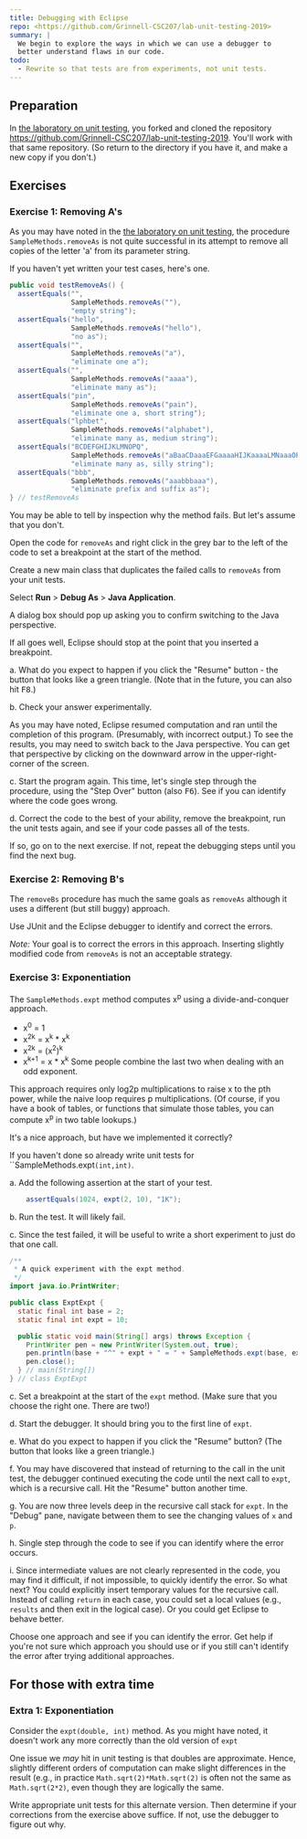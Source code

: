 ```yaml
--- 
title: Debugging with Eclipse
repo: <https://github.com/Grinnell-CSC207/lab-unit-testing-2019>
summary: |
  We begin to explore the ways in which we can use a debugger to
  better understand flaws in our code.
todo:
  - Rewrite so that tests are from experiments, not unit tests.
---
```


Preparation
-----------

In [the laboratory on unit testing](../labs/unit-testing), you
forked and cloned the repository
<https://github.com/Grinnell-CSC207/lab-unit-testing-2019>.  You'll
work with that same repository.  (So return to the directory if you
have it, and make a new copy if you don't.)

Exercises
---------

### Exercise 1: Removing A's

As you may have noted in the [the laboratory on unit
testing](../labs/unit-testing.html), the procedure `SampleMethods.removeAs`
is not quite successful in its attempt to remove all copies of the
letter 'a' from its parameter string.

If you haven't yet written your test cases, here's one.

```java
public void testRemoveAs() {
  assertEquals("", 
               SampleMethods.removeAs(""),
               "empty string");
  assertEquals("hello", 
               SampleMethods.removeAs("hello"),
               "no as");
  assertEquals("", 
               SampleMethods.removeAs("a"),
               "eliminate one a");
  assertEquals("", 
               SampleMethods.removeAs("aaaa"),
               "eliminate many as");
  assertEquals("pin", 
               SampleMethods.removeAs("pain"),
               "eliminate one a, short string");
  assertEquals("lphbet", 
               SampleMethods.removeAs("alphabet"),
               "eliminate many as, medium string");
  assertEquals("BCDEFGHIJKLMNOPQ",
               SampleMethods.removeAs("aBaaCDaaaEFGaaaaHIJKaaaaLMNaaaOPaaQa"),
               "eliminate many as, silly string");
  assertEquals("bbb",
               SampleMethods.removeAs("aaabbbaaa"),
               "eliminate prefix and suffix as");
} // testRemoveAs
```

You may be able to tell by inspection why the method fails.  But
let's assume that you don't.

Open the code for `removeAs` and right click in the grey bar to the
left of the code to set a breakpoint at the start of the method.

Create a new main class that duplicates the failed calls to
`removeAs` from your unit tests.

Select **Run** > **Debug As** > **Java Application**.

A dialog box should pop up asking you to confirm switching to the
Java perspective.

If all goes well, Eclipse should stop at the point that you inserted
a breakpoint.

a. What do you expect to happen if you click the "Resume" button -
the button that looks like a green triangle.  (Note that in the
future, you can also hit <kbd>F8</kbd>.)

b. Check your answer experimentally.

As you may have noted, Eclipse resumed computation and ran until
the completion of this program.  (Presumably, with incorrect output.)
To see the results, you may need to switch back to the Java perspective.
You can get that perspective by clicking on the downward arrow in the
upper-right-corner of the screen.

c. Start the program again.  This time, let's single step through
the procedure, using the "Step Over" button (also
<kbd>F6</kbd>).  See if you can identify where the code goes wrong.

d. Correct the code to the best of your ability, remove the
breakpoint, run the unit tests again, and see if your code
passes all of the tests.

If so, go on to the next exercise.  If not, repeat the debugging
steps until you find the next bug.

### Exercise 2: Removing B's

The `removeBs` procedure has much the same goals as `removeAs`
although it uses a different (but still buggy) approach.

Use JUnit and the Eclipse debugger to identify and correct the errors.

*Note:* Your goal is to correct the errors in this approach.
Inserting slightly modified code from `removeAs` is not an acceptable
strategy.

### Exercise 3: Exponentiation

The `SampleMethods.expt` method computes
x<sup>p</sup> using a divide-and-conquer approach.

* x<sup>0</sup> = 1
* x<sup>2k</sup> = 
  x<sup>k</sup> * x<sup>k</sup>
* x<sup>2k</sup> =
  (x<sup>2</sup>)<sup>k</sup>
* x<sup>k+1</sup> =
  x * x<sup>k</sup>
  Some people combine the last two when dealing with an odd exponent.

This approach requires only log<subscript>2</subscript>p
multiplications to raise x to the pth power, while the naive loop
requires p multiplications.  (Of course, if you have a book of
tables, or functions that simulate those tables, you can compute
x<sup>p</sup> in two table lookups.)

It's a nice approach, but have we implemented it correctly?

If you haven't done so already write unit tests for 
``SampleMethods.expt`(int,int)`.

a. Add the following assertion at the start of your test.

```java
    assertEquals(1024, expt(2, 10), "1K");
```

b. Run the test.  It will likely fail.

c. Since the test failed, it will be useful to write a short
experiment to just do that one call.  

```java
/**
 * A quick experiment with the expt method.
 */
import java.io.PrintWriter;

public class ExptExpt {
  static final int base = 2;
  static final int expt = 10;

  public static void main(String[] args) throws Exception {
    PrintWriter pen = new PrintWriter(System.out, true);
    pen.println(base + "^" + expt + " = " + SampleMethods.expt(base, expt));
    pen.close();
  } // main(String[])
} // class ExptExpt
```

c. Set a breakpoint at the start of the `expt` method.  (Make sure
that you choose the right one.  There are two!)

d. Start the debugger.  It should bring you to the first line of
`expt`.

e. What do you expect to happen if you click the "Resume" button?
(The button that looks like a green triangle.)

f. You may have discovered that instead of returning to the call
in the unit test, the debugger continued executing the code until
the next call to `expt`, which is a recursive call.  Hit the "Resume"
button another time.

g. You are now three levels deep in the recursive call stack for
`expt`.  In the "Debug" pane, navigate between them to see the
changing values of `x` and `p`.

h. Single step through the code to see if you can identify where
the error occurs.

i. Since intermediate values are not clearly represented in the
code, you may find it difficult, if not impossible, to quickly
identify the error.  So what next?  You could explicitly insert
temporary values for the recursive call.  Instead of calling `return`
in each case, you could set a local values (e.g., `results` and
then exit in the logical case).  Or you could get Eclipse to behave
better.

Choose one approach and see if you can identify the error.  Get 
help if you're not sure which approach you should use or if you
still can't identify the error after trying additional approaches.

For those with extra time
-------------------------

### Extra 1: Exponentiation

Consider the `expt(double, int)`
method.  As you might have noted, it doesn't work any more correctly
than the old version of `expt`

One issue we *may* hit in unit testing is that doubles are approximate.
Hence, slightly different orders of computation can make slight
differences in the result (e.g., in practice `Math.sqrt(2)*Math.sqrt(2)`
is often not the same as `Math.sqrt(2*2)`, even though they are
logically the same.

Write appropriate unit tests for this alternate version.  Then determine
if your corrections from the exercise above suffice.  If not, use the
debugger to figure out why.

